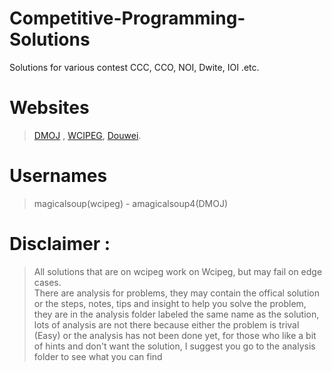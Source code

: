# Competitive-Programming-Solutions
  Solutions for various contest CCC, CCO, NOI, Dwite, IOI .etc.  
  # Websites  
  >[DMOJ](https://dmoj.ca/) , [WCIPEG](https://wcipeg.com/main), [Douwei](http://159.203.38.243/JudgeOnline/).  
  
  # Usernames 
  >magicalsoup(wcipeg) - amagicalsoup4(DMOJ)  
  
  # Disclaimer :  
  >All solutions that are on wcipeg work on Wcipeg, but may fail on edge cases.  
  There are analysis for problems, they may contain the offical solution or the steps, notes, tips and insight to help you solve the       problem, they are in the analysis folder labeled the same name as the solution, lots of analysis are not there because either the problem is trival (Easy) or the analysis has not been done yet, for those who like a bit of hints and don't want the solution, I suggest you go to the analysis folder to see what you can find
